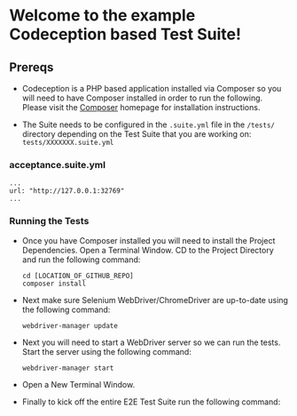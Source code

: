# Welcome to the example Codeception based Test Suite!

## Prereqs
* Codeception is a PHP based application installed via Composer so you will need to have Composer installed in order to run the following. Please visit the [Composer](https://getcomposer.org/) homepage for installation instructions.

* The Suite needs to be configured in the `.suite.yml` file in the `/tests/` directory depending on the Test Suite that you are working on: `tests/XXXXXXX.suite.yml`


### acceptance.suite.yml
    ...
    url: "http://127.0.0.1:32769"
    ...
    
    
    
### Running the Tests
* Once you have Composer installed you will need to install the Project Dependencies. Open a Terminal Window. CD to the Project Directory and run the following command:

    ```
    cd [LOCATION_OF_GITHUB_REPO]
    composer install
    ```
    
* Next make sure Selenium WebDriver/ChromeDriver are up-to-date using the following command:
    ```
    webdriver-manager update
    ```
    
* Next you will need to start a WebDriver server so we can run the tests. Start the server using the following command:
    ```
    webdriver-manager start
    ```
    
* Open a New Terminal Window.


* Finally to kick off the entire E2E Test Suite run the following command:

